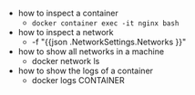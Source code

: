 - how to inspect a container
	- `docker container exec -it nginx bash`
- how to inspect a network
	- -f "{{json .NetworkSettings.Networks }}"
- how to show all networks in a machine
	- docker network ls
- how to show the logs of a container
	- docker logs CONTAINER
